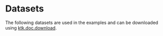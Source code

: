 # Datasets

The following datasets are used in the examples and can be downloaded using [ktk.doc.download](api/ktk.doc.download.rst).
